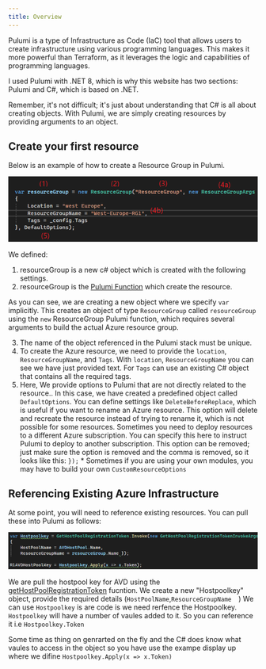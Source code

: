 ```yaml
---
title: Overview
---
```


Pulumi is a type of Infrastructure as Code (IaC) tool that allows users to create infrastructure using various programming languages. This makes it more powerful than Terraform, as it leverages the logic and capabilities of programming languages.

I used Pulumi with .NET 8, which is why this website has two sections: Pulumi and C#, which is based on .NET.

Remember, it's not difficult; it's just about understanding that C# is all about creating objects. With Pulumi, we are simply creating resources by providing arguments to an object.

## Create your first resource

Below is an example of how to create a Resource Group in Pulumi.

![Create Resource Group](createrg.png)


We defined:

1. resourceGroup is a new c# object which is created with the following settings. 
2. resourceGroup is the [Pulumi Function](https://www.pulumi.com/registry/packages/azure-native/api-docs/resources/resourcegroup/) which create the resource. 

As you can see, we are creating a new object where we specify `var` implicitly. This creates an object of type `ResourceGroup` called `resourceGroup` using the `new` ResourceGroup Pulumi function, which requires several arguments to build the actual Azure resource group.

3. The name of the object referenced in the Pulumi stack must be unique.
4. To create the Azure resource, we need to provide the `location`, `ResourceGroupName`, and `Tags`. With `location`, `ResourceGroupName` you can see we have just provided text. For `Tags` can use an existing C# object that contains all the required tags.
5. Here, We provide options to Pulumi that are not directly related to the resource.. In this case, we have created a predefined object called `DefaultOptions`. You can define settings like `DeleteBeforeReplace`, which is useful if you want to rename an Azure resource. This option will delete and recreate the resource instead of trying to rename it, which is not possible for some resources. Sometimes you need to deploy resources to a different Azure subscription. You can specify this here to instruct Pulumi to deploy to another subscription. This option can be removed; just make sure the option is removed and the comma is removed, so it looks like this: `});` * Sometimes if you are using your own modules, you may have to build your own `CustomResourceOptions`

## Referencing Existing Azure Infrastructure

At some point, you will need to reference existing resources. You can pull these into Pulumi as follows:


![Pull Resource Information](pullresource.png)

We are pull the hostpool key for AVD using the [getHostPoolRegistrationToken](getHostPoolRegistrationToken) fucntion. We create a new "Hostpoolkey" object, provide the required details (`HostPoolName`,`ResourceGroupName 
`)
We can use `Hostpoolkey` is are code is we need rerfence the Hostpoolkey. `Hostpoolkey` will have a number of vaules added to it. So you can reference it i.e `Hostpoolkey.Token`

 Some time as thing on genrarted on the fly and the C# does know what vaules to access in the object so you have use the exampe display up where we difine `Hostpoolkey.Apply(x => x.Token)`
